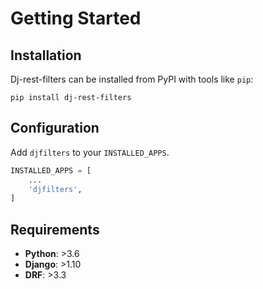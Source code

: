 # Getting Started
## Installation
Dj-rest-filters can be installed from PyPI with tools like `pip`:
```shell
pip install dj-rest-filters
```
## Configuration

Add `djfilters` to your `INSTALLED_APPS`.

```python
INSTALLED_APPS = [
    ...
    'djfilters',
]
```

## Requirements
* **Python**: >3.6
* **Django**: >1.10
* **DRF**: >3.3

